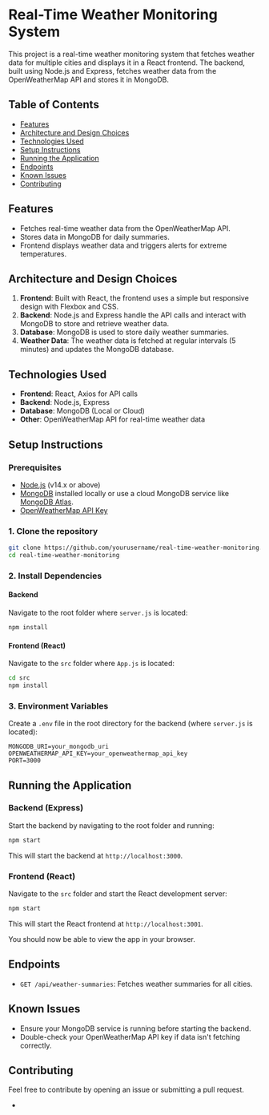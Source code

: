 

# Real-Time Weather Monitoring System

This project is a real-time weather monitoring system that fetches weather data for multiple cities and displays it in a React frontend. The backend, built using Node.js and Express, fetches weather data from the OpenWeatherMap API and stores it in MongoDB.

## Table of Contents

- [Features](#features)
- [Architecture and Design Choices](#architecture-and-design-choices)
- [Technologies Used](#technologies-used)
- [Setup Instructions](#setup-instructions)
- [Running the Application](#running-the-application)
- [Endpoints](#endpoints)
- [Known Issues](#known-issues)
- [Contributing](#contributing)

## Features

- Fetches real-time weather data from the OpenWeatherMap API.
- Stores data in MongoDB for daily summaries.
- Frontend displays weather data and triggers alerts for extreme temperatures.

## Architecture and Design Choices

1. **Frontend**: Built with React, the frontend uses a simple but responsive design with Flexbox and CSS.
2. **Backend**: Node.js and Express handle the API calls and interact with MongoDB to store and retrieve weather data.
3. **Database**: MongoDB is used to store daily weather summaries.
4. **Weather Data**: The weather data is fetched at regular intervals (5 minutes) and updates the MongoDB database.

## Technologies Used

- **Frontend**: React, Axios for API calls
- **Backend**: Node.js, Express
- **Database**: MongoDB (Local or Cloud)
- **Other**: OpenWeatherMap API for real-time weather data

## Setup Instructions

### Prerequisites

- [Node.js](https://nodejs.org/) (v14.x or above)
- [MongoDB](https://www.mongodb.com/try/download/community) installed locally or use a cloud MongoDB service like [MongoDB Atlas](https://www.mongodb.com/atlas).
- [OpenWeatherMap API Key](https://openweathermap.org/appid)

### 1. Clone the repository

```bash
git clone https://github.com/yourusername/real-time-weather-monitoring.git
cd real-time-weather-monitoring
```

### 2. Install Dependencies

#### Backend

Navigate to the root folder where `server.js` is located:

```bash
npm install
```

#### Frontend (React)

Navigate to the `src` folder where `App.js` is located:

```bash
cd src
npm install
```

### 3. Environment Variables

Create a `.env` file in the root directory for the backend (where `server.js` is located):

```
MONGODB_URI=your_mongodb_uri
OPENWEATHERMAP_API_KEY=your_openweathermap_api_key
PORT=3000
```

## Running the Application

### Backend (Express)

Start the backend by navigating to the root folder and running:

```bash
npm start
```

This will start the backend at `http://localhost:3000`.

### Frontend (React)

Navigate to the `src` folder and start the React development server:

```bash
npm start
```

This will start the React frontend at `http://localhost:3001`.

You should now be able to view the app in your browser.

## Endpoints

- `GET /api/weather-summaries`: Fetches weather summaries for all cities.

## Known Issues

- Ensure your MongoDB service is running before starting the backend.
- Double-check your OpenWeatherMap API key if data isn't fetching correctly.

## Contributing

Feel free to contribute by opening an issue or submitting a pull request.

-
